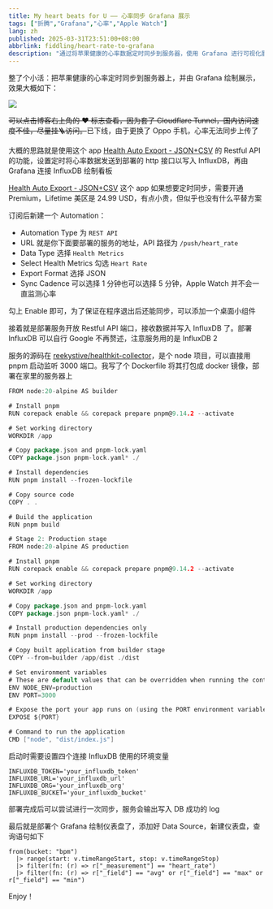 ```yaml
---
title: My heart beats for U —— 心率同步 Grafana 展示
tags: ["折腾","Grafana","心率","Apple Watch"]
lang: zh
published: 2025-03-31T23:51:00+08:00
abbrlink: fiddling/heart-rate-to-grafana
description: "通过将苹果健康的心率数据定时同步到服务器，使用 Grafana 进行可视化展示，创造了一种直观的健康监测方式。利用 Health Auto Export 应用的 Restful API，将心率信息发送到指定的 http 接口，存储在 InfluxDB 中，最终在 Grafana 中呈现出清晰的看板，便于追踪和分析个人的心率变化。"
---
```

整了个小活：把苹果健康的心率定时同步到服务器上，并由 Grafana 绘制展示，效果大概如下：

![](https://blog-img.shinya.click/2025/e01807e95f9c8ea4384d2c4d8f4fe3cb.png)

<del>可以点击博客右上角的 ♥️ 标志查看，因为套了 Cloudflare Tunnel，国内访问速度不佳，尽量挂🪜访问。</del>已下线，由于更换了 Oppo 手机，心率无法同步上传了

大概的思路就是使用这个 app [Health Auto Export - JSON+CSV](https://apps.apple.com/us/app/health-auto-export-json-csv/id1115567069?l=zh-Hans-CN) 的 Restful API 的功能，设置定时将心率数据发送到部署的 http 接口以写入 InfluxDB，再由 Grafana 连接 InfluxDB 绘制看板

[Health Auto Export - JSON+CSV](https://apps.apple.com/us/app/health-auto-export-json-csv/id1115567069?l=zh-Hans-CN) 这个 app 如果想要定时同步，需要开通 Premium，Lifetime 美区是 24.99 USD，有点小贵，但似乎也没有什么平替方案

订阅后新建一个 Automation：

* Automation Type 为 `REST API`​
* URL 就是你下面要部署的服务的地址，API 路径为 `/push/heart_rate`​
* Data Type 选择 `Health Metrics`​
* Select Health Metrics 勾选 `Heart Rate`​
* Export Format 选择 JSON
* Sync Cadence 可以选择 1 分钟也可以选择 5 分钟，Apple Watch 并不会一直监测心率

勾上 Enable 即可，为了保证在程序退出后还能同步，可以添加一个桌面小组件

接着就是部署服务开放 Restful API 端口，接收数据并写入 InfluxDB 了。部署 InfluxDB 可以自行 Google 不再赘述，注意服务用的是 InfluxDB 2

服务的源码在 [reekystive/healthkit-collector](https://github.com/reekystive/healthkit-collector)，是个 node 项目，可以直接用 pnpm 启动监听 3000 端口。我写了个 Dockerfile 将其打包成 docker 镜像，部署在家里的服务器上

```go
FROM node:20-alpine AS builder

# Install pnpm
RUN corepack enable && corepack prepare pnpm@9.14.2 --activate

# Set working directory
WORKDIR /app

# Copy package.json and pnpm-lock.yaml
COPY package.json pnpm-lock.yaml* ./

# Install dependencies
RUN pnpm install --frozen-lockfile

# Copy source code
COPY . .

# Build the application
RUN pnpm build

# Stage 2: Production stage
FROM node:20-alpine AS production

# Install pnpm
RUN corepack enable && corepack prepare pnpm@9.14.2 --activate

# Set working directory
WORKDIR /app

# Copy package.json and pnpm-lock.yaml
COPY package.json pnpm-lock.yaml* ./

# Install production dependencies only
RUN pnpm install --prod --frozen-lockfile

# Copy built application from builder stage
COPY --from=builder /app/dist ./dist

# Set environment variables
# These are default values that can be overridden when running the container
ENV NODE_ENV=production
ENV PORT=3000

# Expose the port your app runs on (using the PORT environment variable)
EXPOSE ${PORT}

# Command to run the application
CMD ["node", "dist/index.js"]
```

启动时需要设置四个连接 InfluxDB 使用的环境变量

```
INFLUXDB_TOKEN='your_influxdb_token'
INFLUXDB_URL='your_influxdb_url'
INFLUXDB_ORG='your_influxdb_org'
INFLUXDB_BUCKET='your_influxdb_bucket'
```

部署完成后可以尝试进行一次同步，服务会输出写入 DB 成功的 log

最后就是部署个 Grafana 绘制仪表盘了，添加好 Data Source，新建仪表盘，查询语句如下

```
from(bucket: "bpm")
  |> range(start: v.timeRangeStart, stop: v.timeRangeStop)
  |> filter(fn: (r) => r["_measurement"] == "heart_rate")
  |> filter(fn: (r) => r["_field"] == "avg" or r["_field"] == "max" or r["_field"] == "min")
```

Enjoy！
